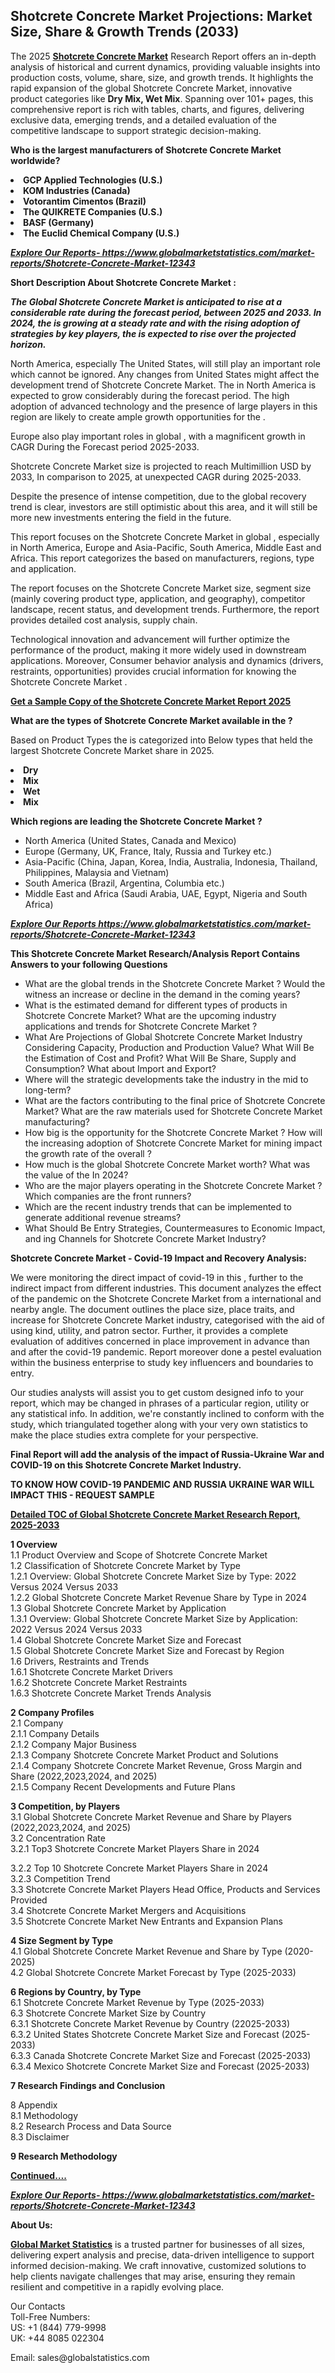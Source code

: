 <h2>Shotcrete Concrete Market Projections: Market Size, Share & Growth Trends (2033)</h2><p>The 2025 <strong><a href="https://www.globalmarketstatistics.com/market-reports/Shotcrete-Concrete-Market-12343">Shotcrete Concrete Market</a></strong> Research Report offers an in-depth analysis of historical and current dynamics, providing valuable insights into production costs, volume, share, size, and growth trends. It highlights the rapid expansion of the global Shotcrete Concrete Market, innovative product categories like <strong>Dry Mix, Wet Mix</strong>. Spanning over 101+ pages, this comprehensive report is rich with tables, charts, and figures, delivering exclusive data, emerging trends, and a detailed evaluation of the competitive landscape to support strategic decision-making.</p><p><strong>Who is the largest manufacturers of Shotcrete Concrete Market worldwide?</strong></p><p><strong><li>GCP Applied Technologies (U.S.)<li>KOM Industries (Canada)<li>Votorantim Cimentos (Brazil)<li>The QUIKRETE Companies (U.S.)<li>BASF (Germany)<li>The Euclid Chemical Company (U.S.)</strong></p><p><strong><em><a href="https://www.globalmarketstatistics.com/market-reports/Shotcrete-Concrete-Market-12343">Explore Our Reports-&nbsp;https://www.globalmarketstatistics.com/market-reports/Shotcrete-Concrete-Market-12343</a></em></strong></p><p><strong>Short Description About Shotcrete Concrete Market :</strong></p><p><strong><em>The Global Shotcrete Concrete Market is anticipated to rise at a considerable rate during the forecast period, between 2025 and 2033. In 2024, the is growing at a steady rate and with the rising adoption of strategies by key players, the is expected to rise over the projected horizon.</em></strong></p><p>North America, especially The United States, will still play an important role which cannot be ignored. Any changes from United States might affect the development trend of Shotcrete Concrete Market. The in North America is expected to grow considerably during the forecast period. The high adoption of advanced technology and the presence of large players in this region are likely to create ample growth opportunities for the .</p><p>Europe also play important roles in global , with a magnificent growth in CAGR During the Forecast period 2025-2033.</p><p>Shotcrete Concrete Market size is projected to reach Multimillion USD by 2033, In comparison to 2025, at unexpected CAGR during 2025-2033.</p><p>Despite the presence of intense competition, due to the global recovery trend is clear, investors are still optimistic about this area, and it will still be more new investments entering the field in the future.</p><p>This report focuses on the Shotcrete Concrete Market in global , especially in North America, Europe and Asia-Pacific, South America, Middle East and Africa. This report categorizes the based on manufacturers, regions, type and application.</p><p>The report focuses on the Shotcrete Concrete Market size, segment size (mainly covering product type, application, and geography), competitor landscape, recent status, and development trends. Furthermore, the report provides detailed cost analysis, supply chain.</p><p>Technological innovation and advancement will further optimize the performance of the product, making it more widely used in downstream applications. Moreover, Consumer behavior analysis and dynamics (drivers, restraints, opportunities) provides crucial information for knowing the Shotcrete Concrete Market .</p><p><strong><a href="https://www.globalmarketstatistics.com/market-reports/Shotcrete-Concrete-Market-12343">Get a Sample Copy of the Shotcrete Concrete Market Report 2025</a></strong></p><p><strong>What are the types of Shotcrete Concrete Market available in the ?</strong></p><p>Based on Product Types the is categorized into Below types that held the largest Shotcrete Concrete Market share in 2025.</p><p><strong><li>Dry<li>Mix<li>Wet<li>Mix</strong></p><p><strong>Which regions are leading the Shotcrete Concrete Market ?</strong></p><ul><li>North America (United States, Canada and Mexico)</li><li>Europe (Germany, UK, France, Italy, Russia and Turkey etc.)</li><li>Asia-Pacific (China, Japan, Korea, India, Australia, Indonesia, Thailand, Philippines, Malaysia and Vietnam)</li><li>South America (Brazil, Argentina, Columbia etc.)</li><li>Middle East and Africa (Saudi Arabia, UAE, Egypt, Nigeria and South Africa)</li></ul><p><strong><em><a href="https://www.globalmarketstatistics.com/market-reports/Shotcrete-Concrete-Market-12343">Explore Our Reports https://www.globalmarketstatistics.com/market-reports/Shotcrete-Concrete-Market-12343</a></em></strong></p><p><strong>This Shotcrete Concrete Market Research/Analysis Report Contains Answers to your following Questions</strong></p><ul><li>What are the global trends in the Shotcrete Concrete Market ? Would the witness an increase or decline in the demand in the coming years?</li><li>What is the estimated demand for different types of products in Shotcrete Concrete Market? What are the upcoming industry applications and trends for Shotcrete Concrete Market ?</li><li>What Are Projections of Global Shotcrete Concrete Market Industry Considering Capacity, Production and Production Value? What Will Be the Estimation of Cost and Profit? What Will Be Share, Supply and Consumption? What about Import and Export?</li><li>Where will the strategic developments take the industry in the mid to long-term?</li><li>What are the factors contributing to the final price of Shotcrete Concrete Market? What are the raw materials used for Shotcrete Concrete Market manufacturing?</li><li>How big is the opportunity for the Shotcrete Concrete Market ? How will the increasing adoption of Shotcrete Concrete Market for mining impact the growth rate of the overall ?</li><li>How much is the global Shotcrete Concrete Market worth? What was the value of the In 2024?</li><li>Who are the major players operating in the Shotcrete Concrete Market ? Which companies are the front runners?</li><li>Which are the recent industry trends that can be implemented to generate additional revenue streams?</li><li>What Should Be Entry Strategies, Countermeasures to Economic Impact, and ing Channels for Shotcrete Concrete Market Industry?</li></ul><p><strong>Shotcrete Concrete Market - Covid-19 Impact and Recovery Analysis:</strong></p><p>We were monitoring the direct impact of covid-19 in this , further to the indirect impact from different industries. This document analyzes the effect of the pandemic on the Shotcrete Concrete Market from a international and nearby angle. The document outlines the place size, place traits, and increase for Shotcrete Concrete Market industry, categorised with the aid of using kind, utility, and patron sector. Further, it provides a complete evaluation of additives concerned in place improvement in advance than and after the covid-19 pandemic. Report moreover done a pestel evaluation within the business enterprise to study key influencers and boundaries to entry.</p><p>Our studies analysts will assist you to get custom designed info to your report, which may be changed in phrases of a particular region, utility or any statistical info. In addition, we're constantly inclined to conform with the study, which triangulated together along with your very own statistics to make the place studies extra complete for your perspective.</p><p><strong>Final Report will add the analysis of the impact of Russia-Ukraine War and COVID-19 on this Shotcrete Concrete Market Industry.</strong></p><p><strong>TO KNOW HOW COVID-19 PANDEMIC AND RUSSIA UKRAINE WAR WILL IMPACT THIS - REQUEST SAMPLE</strong></p><p><strong><a href="https://www.globalmarketstatistics.com/market-reports/Shotcrete-Concrete-Market-12343">Detailed TOC of Global Shotcrete Concrete Market Research Report, 2025-2033</a></strong></p><p><strong>1 Overview</strong><br /> 1.1 Product Overview and Scope of Shotcrete Concrete Market<br /> 1.2 Classification of Shotcrete Concrete Market by Type<br /> 1.2.1 Overview: Global Shotcrete Concrete Market Size by Type: 2022 Versus 2024 Versus 2033<br /> 1.2.2 Global Shotcrete Concrete Market Revenue Share by Type in 2024<br /> 1.3 Global Shotcrete Concrete Market by Application<br /> 1.3.1 Overview: Global Shotcrete Concrete Market Size by Application: 2022&nbsp;Versus 2024 Versus 2033<br /> 1.4 Global Shotcrete Concrete Market Size and Forecast<br /> 1.5 Global Shotcrete Concrete Market Size and Forecast by Region<br /> 1.6 Drivers, Restraints and Trends<br /> 1.6.1 Shotcrete Concrete Market Drivers<br /> 1.6.2 Shotcrete Concrete Market Restraints<br /> 1.6.3 Shotcrete Concrete Market Trends Analysis</p><p><strong>2 Company Profiles</strong><br /> 2.1 Company<br /> 2.1.1 Company Details<br /> 2.1.2 Company Major Business<br /> 2.1.3 Company Shotcrete Concrete Market Product and Solutions<br /> 2.1.4 Company Shotcrete Concrete Market Revenue, Gross Margin and Share (2022,2023,2024, and 2025)<br /> 2.1.5 Company Recent Developments and Future Plans</p><p><strong>3 Competition, by Players</strong><br /> 3.1 Global Shotcrete Concrete Market Revenue and Share by Players (2022,2023,2024, and 2025)<br /> 3.2 Concentration Rate<br /> 3.2.1 Top3 Shotcrete Concrete Market Players Share in 2024</p><p>3.2.2 Top 10 Shotcrete Concrete Market Players Share in 2024<br /> 3.2.3 Competition Trend<br /> 3.3 Shotcrete Concrete Market Players Head Office, Products and Services Provided<br /> 3.4 Shotcrete Concrete Market Mergers and Acquisitions<br /> 3.5 Shotcrete Concrete Market New Entrants and Expansion Plans</p><p><strong>4 Size Segment by Type</strong><br /> 4.1 Global Shotcrete Concrete Market Revenue and Share by Type (2020-2025)<br /> 4.2 Global Shotcrete Concrete Market Forecast by Type (2025-2033)</p><p><strong>6 Regions by Country, by Type</strong><br /> 6.1 Shotcrete Concrete Market Revenue by Type (2025-2033)<br /> 6.3 Shotcrete Concrete Market Size by Country<br /> 6.3.1 Shotcrete Concrete Market Revenue by Country (22025-2033)<br /> 6.3.2 United States Shotcrete Concrete Market Size and Forecast (2025-2033)<br /> 6.3.3 Canada Shotcrete Concrete Market Size and Forecast (2025-2033)<br /> 6.3.4 Mexico Shotcrete Concrete Market Size and Forecast (2025-2033)</p><p><strong>7 Research Findings and Conclusion</strong></p><p>8 Appendix<br /> 8.1 Methodology<br /> 8.2 Research Process and Data Source<br /> 8.3 Disclaimer</p><p><strong>9 Research Methodology</strong></p><p><strong><a href="https://www.globalmarketstatistics.com/market-reports/Shotcrete-Concrete-Market-12343">Continued&hellip;.</a></strong></p><p><strong><em><a href="https://www.globalmarketstatistics.com/market-reports/Shotcrete-Concrete-Market-12343">Explore Our Reports-&nbsp;https://www.globalmarketstatistics.com/market-reports/Shotcrete-Concrete-Market-12343</a></em></strong></p><p><strong>About Us:</strong></p><p><strong><a href="https://www.globalmarketstatistics.com/">Global Market Statistics</a></strong> is a trusted partner for businesses of all sizes, delivering expert analysis and precise, data-driven intelligence to support informed decision-making. We craft innovative, customized solutions to help clients navigate challenges that may arise, ensuring they remain resilient and competitive in a rapidly evolving place.</p><p>Our Contacts<br /> Toll-Free Numbers:<br /> US: +1 (844) 779-9998<br /> UK: +44 8085 022304</p><p>Email: sales@globalstatistics.com</p>

